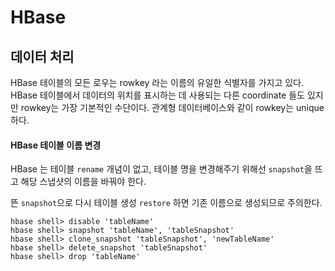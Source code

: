 # HBase




## 데이터 처리
HBase 테이블의 모든 로우는 rowkey 라는 이름의 유일한 식별자를 가지고 있다. HBase 테이블에서 데이터의 위치를 표시하는 데 사용되는 다른 coordinate 들도 있지만 rowkey는 가장 기본적인 수단이다. 관계형 데이터베이스와 같이 rowkey는 unique 하다.


#### HBase 테이블 이름 변경
HBase 는 테이블 `rename` 개념이 없고, 테이블 명을 변경해주기 위해선 `snapshot`을 뜨고 해당 스냅샷의 이름을 바꿔야 한다.

뜬 `snapshot`으로 다시 테이블 생성 `restore` 하면 기존 이름으로 생성되므로 주의한다.

```
hbase shell> disable 'tableName'
hbase shell> snapshot 'tableName', 'tableSnapshot'
hbase shell> clone_snapshot 'tableSnapshot', 'newTableName'
hbase shell> delete_snapshot 'tableSnapshot'
hbase shell> drop 'tableName'
```

